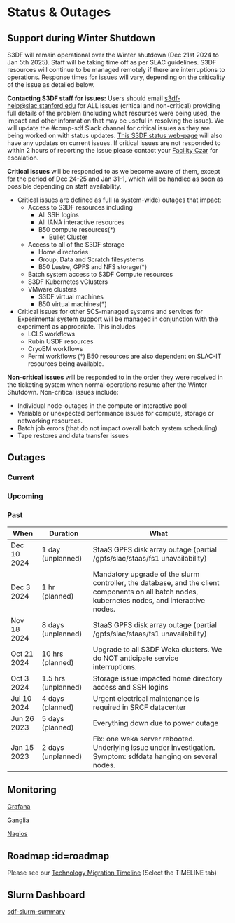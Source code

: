 # Status & Outages

## Support during Winter Shutdown

S3DF will remain operational over the Winter shutdown (Dec 21st 2024 to Jan 5th 2025). Staff will be taking time off as per SLAC guidelines. S3DF resources will continue to be managed remotely if there are interruptions to operations. Response times for issues will vary, depending on the criticality of the issue as detailed below.

**Contacting S3DF staff for issues:**
Users should email s3df-help@slac.stanford.edu for ALL issues (critical and non-critical) providing full details of the problem (including what resources were being used, the impact and other information that may be useful in resolving the issue).
We will update the #comp-sdf Slack channel for critical issues as they are being worked on with status updates.
[This S3DF status web-page](https://s3df.slac.stanford.edu/#/changelog) will also have any updates on current issues.
If critical issues are not responded to within 2 hours of reporting the issue please contact your [Facility Czar](https://s3df.slac.stanford.edu/#/contact-us) for escalation.

**Critical issues** will be responded to as we become aware of them, except for the period of Dec 24-25 and Jan 31-1, which will be handled as soon as possible depending on staff availability.
* Critical issues are defined as full (a system-wide) outages that impact:
  * Access to S3DF resources including
    * All SSH logins
    * All IANA interactive resources
    * B50 compute resources(*)
      * Bullet Cluster
  * Access to all of the S3DF storage
    * Home directories
    * Group, Data and Scratch filesystems
    * B50 Lustre, GPFS and NFS storage(*)
  * Batch system access to S3DF Compute resources
  * S3DF Kubernetes vClusters
  * VMware clusters
    * S3DF virtual machines
    * B50 virtual machines(*)
* Critical issues for other SCS-managed systems and services for Experimental system support will be managed in conjunction with the experiment as appropriate. This includes
  * LCLS workflows
  * Rubin USDF resources
  * CryoEM workflows
  * Fermi workflows
(*) B50 resources are also dependent on SLAC-IT resources being available.

**Non-critical issues** will be responded to in the order they were received in the ticketing system when normal operations resume after the Winter Shutdown. Non-critical issues include:
  * Individual node-outages in the compute or interactive pool
  * Variable or unexpected performance issues for compute, storage or networking resources.
  * Batch job errors (that do not impact overall batch system scheduling)
  * Tape restores and data transfer issues

## Outages

### Current

### Upcoming

### Past

|When	|Duration | What	|
| --- | --- | --- |
|Dec 10 2024|1 day (unplanned)|StaaS GPFS disk array outage (partial /gpfs/slac/staas/fs1 unavailability)|
| Dec 3 2024 | 1 hr (planned) | Mandatory upgrade of the slurm controller, the database, and the client components on all batch nodes, kubernetes nodes, and interactive nodes.
|Nov 18 2024|8 days (unplanned)|StaaS GPFS disk array outage (partial /gpfs/slac/staas/fs1 unavailability)|
|Oct 21 2024	|10 hrs (planned)| Upgrade to all S3DF Weka clusters. We do NOT anticipate service interruptions.
|Oct 3 2024	|1.5 hrs (unplanned)| Storage issue impacted home directory access and SSH logins
|Jul 10 2024	|4 days (planned)| Urgent electrical maintenance is required in SRCF datacenter
|Jun 26 2023	|5 days (planned)| Everything down due to power outage|
|Jan 15 2023 | 2 days (unplanned) | Fix: one weka server rebooted. Underlying issue under investigation. Symptom: sdfdata hanging on several nodes.|


## Monitoring

[Grafana](http://grafana.slac.stanford.edu)

[Ganglia](http://ganglia.slac.stanford.edu)

[Nagios](http://nagios.slac.stanford.edu)
<!---
[InfluxDb](http://influxdb.slac.stanford.edu)

[Prometheus](http://prometheus.slac.stanford.edu)
-->

## Roadmap :id=roadmap

Please see our [Technology Migration Timeline](https://docs.google.com/spreadsheets/d/1ZIZC7g9TghhBINfdOD2JoNQCR5SSlj6TQaPqWPxPzQA/edit?usp=sharing)
(Select the TIMELINE tab)

## Slurm Dashboard

[sdf-slurm-summary](https://grafana.slac.stanford.edu/d/YW8wlINMk/sdf-slurm-summary?orgId=1&refresh=60s&theme=light&kiosk ':include :type=iframe width=100% height=850px')

